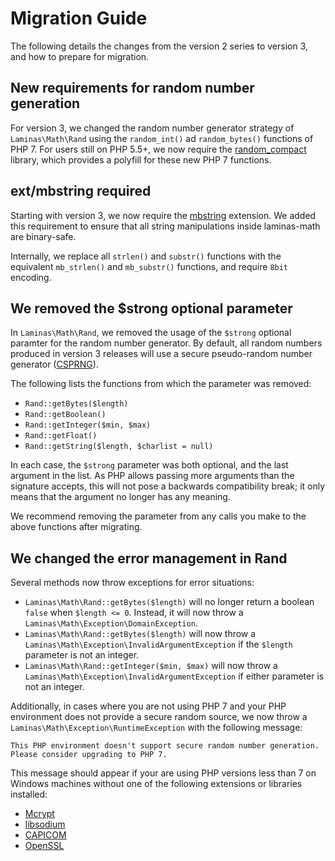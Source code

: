 # Migration Guide

The following details the changes from the version 2 series to version 3, and
how to prepare for migration.

## New requirements for random number generation

For version 3, we changed the random number generator strategy of
`Laminas\Math\Rand` using the `random_int()` ad `random_bytes()` functions of PHP
7. For users still on PHP 5.5+, we now require the
[random_compact](https://github.com/paragonie/random_compat) library, which
provides a polyfill for these new PHP 7 functions.

## ext/mbstring required

Starting with version 3, we now require
the [mbstring](http://php.net/mbstring)
extension. We added this requirement to ensure that all
string manipulations inside laminas-math are binary-safe.

Internally, we replace all `strlen()` and `substr()` functions with the
equivalent `mb_strlen()` and `mb_substr()` functions, and require `8bit`
encoding.

## We removed the $strong optional parameter

In `Laminas\Math\Rand`, we removed the usage of the `$strong` optional paramter for
the random number generator. By default, all random numbers produced in version
3 releases will use a secure pseudo-random number generator
([CSPRNG](https://en.wikipedia.org/wiki/Cryptographically_secure_pseudorandom_number_generator)).

The following lists the functions from which the parameter was removed:

- `Rand::getBytes($length)`
- `Rand::getBoolean()`
- `Rand::getInteger($min, $max)`
- `Rand::getFloat()`
- `Rand::getString($length, $charlist = null)`

In each case, the `$strong` parameter was both optional, and the last argument
in the list. As PHP allows passing more arguments than the signature accepts,
this will not pose a backwards compatibility break; it only means that the
argument no longer has any meaning.

We recommend removing the parameter from any calls you make to the above
functions after migrating.

## We changed the error management in Rand

Several methods now throw exceptions for error situations:

- `Laminas\Math\Rand::getBytes($length)` will no longer return a boolean `false` when
  `$length <= 0`. Instead, it will now throw a `Laminas\Math\Exception\DomainException`.
- `Laminas\Math\Rand::getBytes($length)` will now throw a
  `Laminas\Math\Exception\InvalidArgumentException` if the `$length` parameter is
  not an integer.
- `Laminas\Math\Rand::getInteger($min, $max)` will now throw a
  `Laminas\Math\Exception\InvalidArgumentException` if either parameter is not an
  integer.

Additionally, in cases where you are not using PHP 7 and your PHP environment
does not provide a secure random source, we now throw a
`Laminas\Math\Exception\RuntimeException` with the following message:

```text
This PHP environment doesn't support secure random number generation.
Please consider upgrading to PHP 7.
```

This message should appear if your are using PHP versions less than 7 on Windows
machines without one of the following extensions or libraries installed:

- [Mcrypt](http://php.net/mcrypt)
- [libsodium](https://pecl.php.net/package/libsodium)
- [CAPICOM](https://en.wikipedia.org/wiki/CAPICOM)
- [OpenSSL](http://php.net/openssl)
